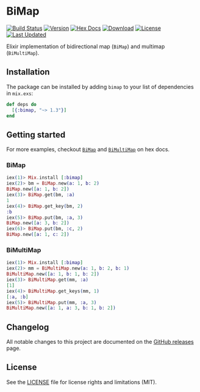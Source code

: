 # BiMap

[![Build Status](https://github.com/mkaput/elixir-bimap/workflows/CI/badge.svg)](https://github.com/mkaput/elixir-bimap/actions?query=workflow%3ACI)
[![Version](https://img.shields.io/hexpm/v/bimap.svg)](https://hex.pm/packages/bimap)
[![Hex Docs](https://img.shields.io/badge/hex-docs-lightgreen.svg)](https://hexdocs.pm/bimap/)
[![Download](https://img.shields.io/hexpm/dt/bimap.svg)](https://hex.pm/packages/bimap)
[![License](https://img.shields.io/badge/License-MIT-blue.svg)](https://opensource.org/licenses/MIT)
[![Last Updated](https://img.shields.io/github/last-commit/mkaput/elixir-bimap.svg)](https://github.com/mkaput/elixir-bimap/commits/master)

Elixir implementation of bidirectional map (`BiMap`) and multimap (`BiMultiMap`).

## Installation

The package can be installed by adding `bimap` to your list of dependencies in `mix.exs`:

```elixir
def deps do
  [{:bimap, "~> 1.3"}]
end
```

## Getting started

For more examples, checkout [`BiMap`](https://hexdocs.pm/bimap/BiMap.html) and [`BiMultiMap`](https://hexdocs.pm/bimap/BiMultiMap.html) on hex docs.

### BiMap

```elixir
iex(1)> Mix.install [:bimap]
iex(2)> bm = BiMap.new(a: 1, b: 2)
BiMap.new([a: 1, b: 2])
iex(3)> BiMap.get(bm, :a)
1
iex(4)> BiMap.get_key(bm, 2)
:b
iex(5)> BiMap.put(bm, :a, 3)
BiMap.new([a: 3, b: 2])
iex(6)> BiMap.put(bm, :c, 2)
BiMap.new([a: 1, c: 2])
```

### BiMultiMap

```elixir
iex(1)> Mix.install [:bimap]
iex(2)> mm = BiMultiMap.new(a: 1, b: 2, b: 1)
BiMultiMap.new([a: 1, b: 1, b: 2])
iex(3)> BiMultiMap.get(mm, :a)
[1]
iex(4)> BiMultiMap.get_keys(mm, 1)
[:a, :b]
iex(5)> BiMultiMap.put(mm, :a, 3)
BiMultiMap.new([a: 1, a: 3, b: 1, b: 2])
```

## Changelog

All notable changes to this project are documented on the [GitHub releases] page.

## License

See the [LICENSE] file for license rights and limitations (MIT).

[github releases]: https://github.com/mkaput/elixir-bimap/releases
[license]: https://github.com/mkaput/elixir-bimap/blob/master/LICENSE.txt
